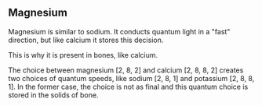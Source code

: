 ## Magnesium

Magnesium is similar to sodium. It conducts quantum light in a "fast" direction, but like calcium it stores this decision.

This is why it is present in bones, like calcium.

The choice between magnesium [2, 8, 2] and calcium [2, 8, 8, 2] creates two choices of quantum speeds, like sodium [2, 8, 1] and potassium [2, 8, 8, 1]. In the former case, the choice is not as final and this quantum choice is stored in the solids of bone.